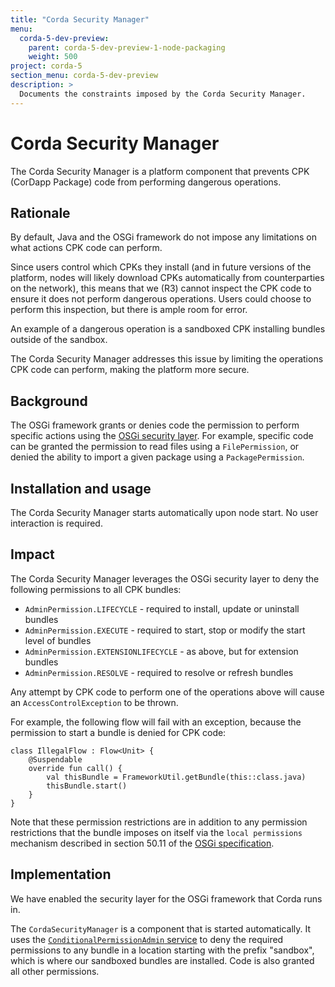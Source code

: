 ```yaml
---
title: "Corda Security Manager"
menu:
  corda-5-dev-preview:
    parent: corda-5-dev-preview-1-node-packaging
    weight: 500
project: corda-5
section_menu: corda-5-dev-preview
description: >
  Documents the constraints imposed by the Corda Security Manager.
---
```

# Corda Security Manager

The Corda Security Manager is a platform component that prevents CPK (CorDapp Package) code from performing dangerous operations.

## Rationale

By default, Java and the OSGi framework do not impose any limitations on what actions CPK code can perform.

Since users control which CPKs they install (and in future versions of the platform, nodes will likely download CPKs
automatically from counterparties on the network), this means that we (R3) cannot inspect the CPK code to ensure it
does not perform dangerous operations. Users could choose to perform this inspection, but there is ample room for
error.

An example of a dangerous operation is a sandboxed CPK installing bundles outside of the sandbox.

The Corda Security Manager addresses this issue by limiting the operations CPK code can perform, making the platform
more secure.

## Background

The OSGi framework grants or denies code the permission to perform specific actions using the
[OSGi security layer](https://docs.osgi.org/specification/osgi.core/8.0.0/framework.security.html). For example,
specific code can be granted the permission to read files using a `FilePermission`, or denied the ability to import a
given package using a `PackagePermission`.

## Installation and usage

The Corda Security Manager starts automatically upon node start. No user interaction is required.

## Impact

The Corda Security Manager leverages the OSGi security layer to deny the following permissions to all CPK bundles:

* `AdminPermission.LIFECYCLE` - required to install, update or uninstall bundles
* `AdminPermission.EXECUTE` - required to start, stop or modify the start level of bundles
* `AdminPermission.EXTENSIONLIFECYCLE` - as above, but for extension bundles
* `AdminPermission.RESOLVE` - required to resolve or refresh bundles

Any attempt by CPK code to perform one of the operations above will cause an `AccessControlException` to be thrown.

For example, the following flow will fail with an exception, because the permission to start a bundle is denied for
CPK code:

```
class IllegalFlow : Flow<Unit> {
    @Suspendable
    override fun call() {
        val thisBundle = FrameworkUtil.getBundle(this::class.java)
        thisBundle.start()
    }
}
```

Note that these permission restrictions are in addition to any permission restrictions that the bundle imposes on
itself via the `local permissions` mechanism described in section 50.11 of the
[OSGi specification](http://docs.osgi.org/download/r8/osgi.core-8.0.0.pdf).

## Implementation

We have enabled the security layer for the OSGi framework that Corda runs in.

The `CordaSecurityManager` is a component that is started automatically. It uses the
[`ConditionalPermissionAdmin` service](https://docs.osgi.org/specification/osgi.core/8.0.0/service.condpermadmin.html)
to deny the required permissions to any bundle in a location starting with the prefix "sandbox", which is where our
sandboxed bundles are installed. Code is also granted all other permissions.
